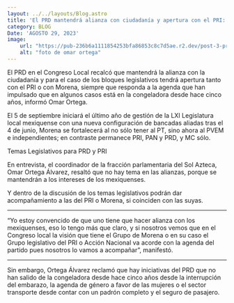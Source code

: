 ```yaml
---
layout: ../../layouts/Blog.astro
title: 'El PRD mantendrá alianza con ciudadanía y apertura con el PRI: Omar Ortega'
category: BLOG 
Date: 'AGOSTO 29, 2023'
image: 
    url: "https://pub-236b6a1111854253bfa86853c8c7d5ae.r2.dev/post-3-prd.jpeg"
    alt: "foto de omar ortega" 
---
```


El PRD en el Congreso Local recalcó que mantendrá la alianza con la ciudadanía y para el caso de los bloques legislativos tendrá apertura tanto con el PRI o con Morena, siempre que responda a la agenda que han impulsado que en algunos casos está en la congeladora desde hace cinco años, informó Omar Ortega.

El 5 de septiembre iniciará el último año de gestión de la LXI Legislatura local mexiquense con una nueva configuración de bancadas aliadas tras el 4 de junio, Morena se fortalecerá al no sólo tener al PT, sino ahora al PVEM e independientes; en contraste permanece PRI, PAN y PRD, y MC sólo.

<span class="font-semibold text-3xl">Temas Legislativos para PRD y PRI<span>

En entrevista, el coordinador de la fracción parlamentaria del Sol Azteca, Omar Ortega Álvarez, resaltó que no hay tema en las alianzas, porque se mantendrán a los intereses de los mexiquenses.

Y dentro de la discusión de los temas legislativos podrán dar acompañamiento a las del PRI o Morena, si coinciden con las suyas.

---
<span class="font-semibold text-3xl">“Yo estoy convencido de que uno tiene que hacer alianza con los mexiquenses, eso lo tengo más que claro, y si nosotros vemos que en el Congreso local la visión que tiene el Grupo de Morena o en su caso el Grupo legislativo del PRI o Acción Nacional va acorde con la agenda del partido pues nosotros lo vamos a acompañar”, manifestó.<span>

---

Sin embargo, Ortega Álvarez reclamó que hay iniciativas del PRD que no han salido de la congeladora desde hace cinco años desde la interrupción del embarazo, la agenda de género a favor de las mujeres o el sector transporte desde contar con un padrón completo y el seguro de pasajero.

